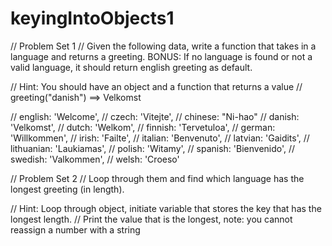 # keyingIntoObjects1

// Problem Set 1
// Given the following data, write a function that takes in a language and returns a greeting. BONUS: If no language is found or not a valid language, it should return english greeting as default.

// Hint: You should have an object and a function that returns a value 
// greeting("danish") ==> Velkomst

// english: 'Welcome',
// czech: 'Vitejte',
// chinese: "Ni-hao"
// danish: 'Velkomst',
// dutch: 'Welkom',
// finnish: 'Tervetuloa',
// german: 'Willkommen',
// irish: 'Failte',
// italian: 'Benvenuto',
// latvian: 'Gaidits',
// lithuanian: 'Laukiamas',
// polish: 'Witamy',
// spanish: 'Bienvenido',
// swedish: 'Valkommen',
// welsh: 'Croeso'




// Problem Set 2
// Loop through them and find which language has the longest greeting (in length). 

// Hint: Loop through object, initiate variable that stores the key that has the longest length.
// Print the value that is the longest, note: you cannot reassign a number with a string
